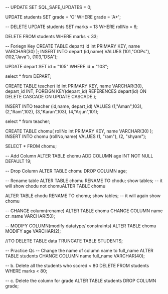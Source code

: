 -- UPDATE
SET SQL_SAFE_UPDATES = 0;

UPDATE students
SET grade = 'O'
WHERE grade = 'A+';

-- DELETE
UPDATE students
SET marks = 13
WHERE rollNo = 6;

DELETE FROM students
WHERE marks < 33;

-- Foriegn Key
CREATE TABLE depart(
id int PRIMARY KEY,
name VARCHAR(30)
);
INSERT INTO depart
(id,name)
VALUES
(101,"OOPs"),
(102,"Java"),
(103,"DSA");

UPDATE depart
SET id = "105"
WHERE id = "103";

select * from DEPART;

CREATE TABLE teacher(
id int PRIMARY KEY,
name VARCHAR(30),
depart_id INT,
FOREIGN KEY(depart_id) REFERENCES depart(id)
ON DELETE CASCADE
ON UPDATE CASCADE
);

INSERT INTO teacher
(id,name, depart_id)
VALUES
(1,"Aman",103),
(2,"Ram",102),
(3,"Karan",103),
(4,"Arjun",101);

select * from teacher;

CREATE TABLE chomu(
rollNo int PRIMARY KEY,
name VARCHAR(30)
);
INSERT INTO chomu
(rollNo,name)
VALUES
(1, "ram"),
(2, "shyam");

SELECT * FROM chomu;

-- Add Column
ALTER TABLE chomu
ADD COLUMN age INT NOT NULL DEFAULT 19;

-- Drop Column
ALTER TABLE chomu
DROP COLUMN age;

-- Rename table
ALTER TABLE chomu
RENAME TO chodu;
show tables; -- it will show chodu not chomuALTER TABLE chomu

ALTER TABLE chodu
RENAME TO chomu;
show tables; -- it will again show  chomu

-- CHANGE column(rename)
ALTER TABLE chomu
CHANGE COLUMN name cr_name VARCHAR(50);

-- MODIFY COLUMN(modify datatype/ constraints)
ALTER TABLE chomu
MODIFY  age VARCHAR(2);

//TO DELETE TABLE data
TRUNCATE TABLE STUDENTS;

-- Practice Qs
-- Change the name of column name to full_name
    ALTER TABLE students
    CHANGE COLUMN name  full_name  VARCHAR(40);

-- b. Delete all the students who scored < 80
 DELETE FROM students
    WHERE marks < 80; 
    
-- c. Delete the column for grade
   ALTER TABLE students
   DROP COLUMN grade;